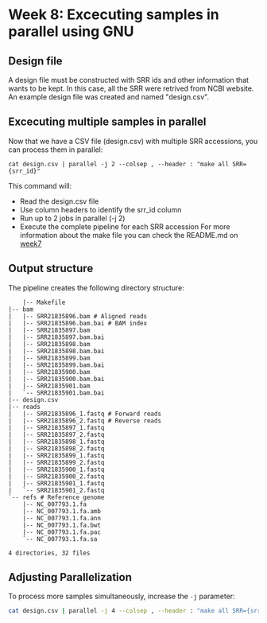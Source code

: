 
# Week 8: Excecuting samples in parallel using GNU 

## Design file 
A design file must be constructed with SRR ids and other information that wants to be kept. In this case, all the SRR were retrived from NCBI website. An example design file was created and named "design.csv". 
## Excecuting multiple samples in parallel 
Now that we have a CSV file (design.csv) with multiple SRR accessions, you can process them in parallel:


    cat design.csv | parallel -j 2 --colsep , --header : "make all SRR={srr_id}"

This command will:

- Read the design.csv file
- Use column headers to identify the srr_id column
- Run up to 2 jobs in parallel (-j 2)
- Execute the complete pipeline for each SRR accession
For more information about the make file you can check the README.md on [week7](https://github.com/jstepanian6/BMMB-852/tree/main/week7) 

## Output structure 
The pipeline creates the following directory structure:

        |-- Makefile
    |-- bam
    |   |-- SRR21835896.bam # Aligned reads
    |   |-- SRR21835896.bam.bai # BAM index
    |   |-- SRR21835897.bam
    |   |-- SRR21835897.bam.bai
    |   |-- SRR21835898.bam
    |   |-- SRR21835898.bam.bai
    |   |-- SRR21835899.bam
    |   |-- SRR21835899.bam.bai
    |   |-- SRR21835900.bam
    |   |-- SRR21835900.bam.bai
    |   |-- SRR21835901.bam
    |   `-- SRR21835901.bam.bai
    |-- design.csv
    |-- reads
    |   |-- SRR21835896_1.fastq # Forward reads
    |   |-- SRR21835896_2.fastq # Reverse reads
    |   |-- SRR21835897_1.fastq
    |   |-- SRR21835897_2.fastq
    |   |-- SRR21835898_1.fastq
    |   |-- SRR21835898_2.fastq
    |   |-- SRR21835899_1.fastq
    |   |-- SRR21835899_2.fastq
    |   |-- SRR21835900_1.fastq
    |   |-- SRR21835900_2.fastq
    |   |-- SRR21835901_1.fastq
    |   `-- SRR21835901_2.fastq
    `-- refs # Reference genome
        |-- NC_007793.1.fa
        |-- NC_007793.1.fa.amb
        |-- NC_007793.1.fa.ann
        |-- NC_007793.1.fa.bwt
        |-- NC_007793.1.fa.pac
        `-- NC_007793.1.fa.sa
    
    4 directories, 32 files
## Adjusting Parallelization

To process more samples simultaneously, increase the `-j` parameter:

```bash
cat design.csv | parallel -j 4 --colsep , --header : "make all SRR={srr_id}"
```
